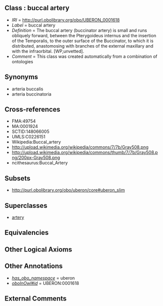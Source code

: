 
## Class : buccal artery

 * *IRI* = http://purl.obolibrary.org/obo/UBERON_0001618
 * *Label* = buccal artery
 * *Definition* = The buccal artery (buccinator artery) is small and runs obliquely forward, between the Pterygoideus internus and the insertion of the Temporalis, to the outer surface of the Buccinator, to which it is distributed, anastomosing with branches of the external maxillary and with the infraorbital. [WP,unvetted].
 * *Comment* = This class was created automatically from a combination of ontologies

## Synonyms

 * arteria buccalis
 * arteria buccinatoria

## Cross-references

 * FMA:49754
 * MA:0001924
 * SCTID:148066005
 * UMLS:C0226151
 * Wikipedia:Buccal_artery
 * http://upload.wikimedia.org/wikipedia/commons/7/7b/Gray508.png
 * http://upload.wikimedia.org/wikipedia/commons/thumb/7/7b/Gray508.png/200px-Gray508.png
 * ncithesaurus:Buccal_Artery

## Subsets

 * http://purl.obolibrary.org/obo/uberon/core#uberon_slim

## Superclasses

 * [artery](../../UBERON/37/UBERON_0001637.md)

## Equivalencies


## Other Logical Axioms


## Other Annotations

 * *[has_obo_namespace](../../ce/oboInOwl#hasOBONamespace.md)* = uberon
 * *[oboInOwl#id](../../id/oboInOwl#id.md)* = UBERON:0001618

## External Comments

